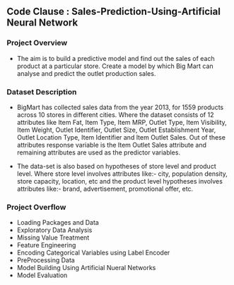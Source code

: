 ## Code Clause : Sales-Prediction-Using-Artificial Neural Network
### Project Overview
- The aim is to build a predictive model and find out the sales of each product at a particular store. Create a model by which Big Mart can analyse and predict the outlet production sales.
### Dataset Description
- BigMart has collected sales data from the year 2013, for 1559 products across 10 stores in different cities. Where the dataset consists of 12 attributes like Item Fat, Item Type, Item MRP, Outlet Type, Item Visibility, Item Weight, Outlet Identifier, Outlet Size, Outlet Establishment Year, Outlet Location Type, Item Identifier and Item Outlet Sales. Out of these attributes response variable is the Item Outlet Sales attribute and remaining attributes are used as the predictor variables.

- The data-set is also based on hypotheses of store level and product level. Where store level involves attributes like:- city, population density, store capacity, location, etc and the product level hypotheses involves attributes like:- brand, advertisement, promotional offer, etc.
### Project Overflow
- Loading Packages and Data
- Exploratory Data Analysis
- Missing Value Treatment
- Feature Engineering
- Encoding Categorical Variables using Label Encoder
- PreProcessing Data
- Model Building Using Artificial Nueral Networks
- Model Evaluation

